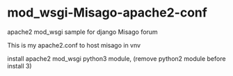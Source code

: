 # mod_wsgi-Misago-apache2-conf
apache2 mod_wsgi sample for django Misago forum 

This is my apache2.conf to host misago in vnv

install apache2 mod_wsgi python3 module, (remove python2 module before install 3)
